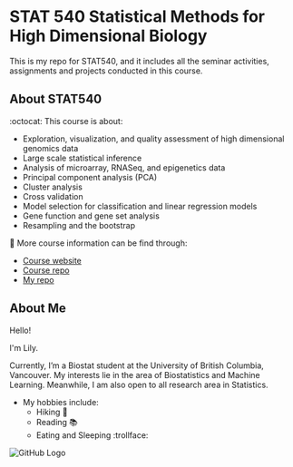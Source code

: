 # STAT 540 Statistical Methods for High Dimensional Biology

This is my repo for STAT540, and it includes all the seminar activities, assignments and projects conducted in this course.

## About STAT540 

:octocat: This course is about:
- Exploration, visualization, and quality assessment of high dimensional genomics data
- Large scale statistical inference
- Analysis of microarray, RNASeq, and epigenetics data
- Principal component analysis (PCA)
- Cluster analysis
- Cross validation
- Model selection for classification and linear regression models
- Gene function and gene set analysis
- Resampling and the bootstrap

:pushpin: More course information can be find through:
- [Course website](https://stat540-ubc.github.io/index.html)
- [Course repo](https://github.com/STAT540-UBC/STAT540-UBC.github.io)
- [My repo](https://github.com/LilyYuanXia)

## About Me 

Hello! 

I'm Lily.

Currently, I’m a Biostat student at the University of British Columbia, Vancouver. My interests lie in the area of Biostatistics and Machine Learning. Meanwhile, I am also open to all research area in Statistics.

* My hobbies include:
  * Hiking :evergreen_tree:
  * Reading :books:
  * Eating and Sleeping :trollface:

 ![GitHub Logo]( https://encrypted-tbn0.gstatic.com/images?q=tbn:ANd9GcTxb8smt2vGVsHDKFXdKQd0KgXEj2UGTjFX3WeZ9tZem4pkAfxR)

